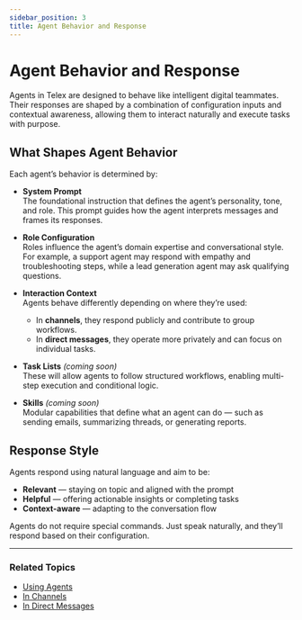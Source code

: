 ```yaml
---
sidebar_position: 3
title: Agent Behavior and Response
---
```


# Agent Behavior and Response

Agents in Telex are designed to behave like intelligent digital teammates. Their responses are shaped by a combination of configuration inputs and contextual awareness, allowing them to interact naturally and execute tasks with purpose.

## What Shapes Agent Behavior

Each agent’s behavior is determined by:

- **System Prompt**  
  The foundational instruction that defines the agent’s personality, tone, and role. This prompt guides how the agent interprets messages and frames its responses.

- **Role Configuration**  
  Roles influence the agent’s domain expertise and conversational style. For example, a support agent may respond with empathy and troubleshooting steps, while a lead generation agent may ask qualifying questions.

- **Interaction Context**  
  Agents behave differently depending on where they’re used:
  - In **channels**, they respond publicly and contribute to group workflows.
  - In **direct messages**, they operate more privately and can focus on individual tasks.

- **Task Lists** *(coming soon)*  
  These will allow agents to follow structured workflows, enabling multi-step execution and conditional logic.

- **Skills** *(coming soon)*  
  Modular capabilities that define what an agent can do — such as sending emails, summarizing threads, or generating reports.

## Response Style

Agents respond using natural language and aim to be:
- **Relevant** — staying on topic and aligned with the prompt
- **Helpful** — offering actionable insights or completing tasks
- **Context-aware** — adapting to the conversation flow

Agents do not require special commands. Just speak naturally, and they’ll respond based on their configuration.

---

### Related Topics

- [Using Agents](./overview.md)
- [In Channels](./interaction-channel.md)
- [In Direct Messages](./interaction-dm.md)